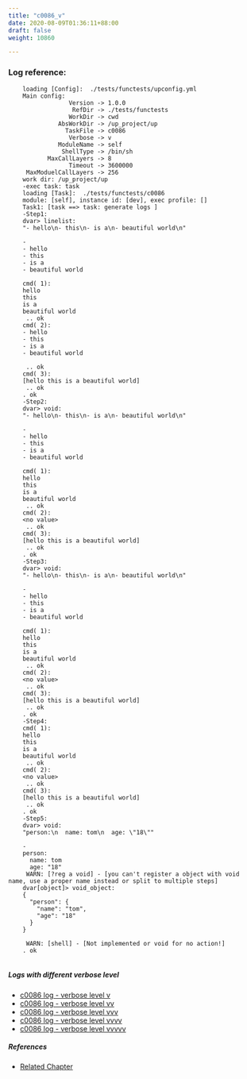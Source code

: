 ```yaml
---
title: "c0086_v"
date: 2020-08-09T01:36:11+88:00
draft: false
weight: 10860

---
```


### Log reference: <no value>

```
    loading [Config]:  ./tests/functests/upconfig.yml
    Main config:
                 Version -> 1.0.0
                  RefDir -> ./tests/functests
                 WorkDir -> cwd
              AbsWorkDir -> /up_project/up
                TaskFile -> c0086
                 Verbose -> v
              ModuleName -> self
               ShellType -> /bin/sh
           MaxCallLayers -> 8
                 Timeout -> 3600000
     MaxModuelCallLayers -> 256
    work dir: /up_project/up
    -exec task: task
    loading [Task]:  ./tests/functests/c0086
    module: [self], instance id: [dev], exec profile: []
    Task1: [task ==> task: generate logs ]
    -Step1:
    dvar> linelist:
    "- hello\n- this\n- is a\n- beautiful world\n"
    
    -
    - hello
    - this
    - is a
    - beautiful world
    
    cmd( 1):
    hello
    this
    is a
    beautiful world
     .. ok
    cmd( 2):
    - hello
    - this
    - is a
    - beautiful world
    
     .. ok
    cmd( 3):
    [hello this is a beautiful world]
     .. ok
    . ok
    -Step2:
    dvar> void:
    "- hello\n- this\n- is a\n- beautiful world\n"
    
    -
    - hello
    - this
    - is a
    - beautiful world
    
    cmd( 1):
    hello
    this
    is a
    beautiful world
     .. ok
    cmd( 2):
    <no value>
     .. ok
    cmd( 3):
    [hello this is a beautiful world]
     .. ok
    . ok
    -Step3:
    dvar> void:
    "- hello\n- this\n- is a\n- beautiful world\n"
    
    -
    - hello
    - this
    - is a
    - beautiful world
    
    cmd( 1):
    hello
    this
    is a
    beautiful world
     .. ok
    cmd( 2):
    <no value>
     .. ok
    cmd( 3):
    [hello this is a beautiful world]
     .. ok
    . ok
    -Step4:
    cmd( 1):
    hello
    this
    is a
    beautiful world
     .. ok
    cmd( 2):
    <no value>
     .. ok
    cmd( 3):
    [hello this is a beautiful world]
     .. ok
    . ok
    -Step5:
    dvar> void:
    "person:\n  name: tom\n  age: \"18\""
    
    -
    person:
      name: tom
      age: "18"
     WARN: [?reg a void] - [you can't register a object with void name, use a proper name instead or split to multiple steps]
    dvar[object]> void_object:
    {
      "person": {
        "name": "tom",
        "age": "18"
      }
    }
    
     WARN: [shell] - [Not implemented or void for no action!]
    . ok
    
```

##### Logs with different verbose level
* [c0086 log - verbose level v](../../logs/c0086_v)
* [c0086 log - verbose level vv](../../logs/c0086_vv)
* [c0086 log - verbose level vvv](../../logs/c0086_vvv)
* [c0086 log - verbose level vvvv](../../logs/c0086_vvvv)
* [c0086 log - verbose level vvvvv](../../logs/c0086_vvvvv)

##### References
* [Related Chapter](../../dvars/c0086)
